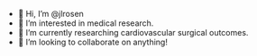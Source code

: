 - 👋 Hi, I’m @jlrosen
- 👀 I’m interested in medical research.
- 🌱 I’m currently researching cardiovascular surgical outcomes.
- 💞️ I’m looking to collaborate on anything!


<!---
jlrosen/jlrosen is a ✨ special ✨ repository because its `README.md` (this file) appears on your GitHub profile.
You can click the Preview link to take a look at your changes.
--->
